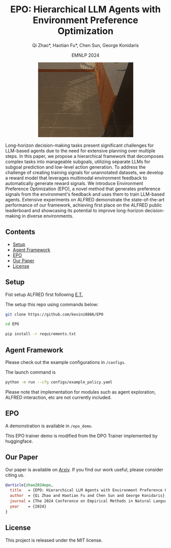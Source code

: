 <div align="center">

# EPO: Hierarchical LLM Agents with Environment Preference Optimization

Qi Zhao*, Haotian Fu*, Chen Sun, George Konidaris

EMNLP 2024

![](assets/main.gif)
</div>

Long-horizon decision-making tasks present significant challenges for LLM-based agents due to the need for extensive planning over multiple steps. In this paper, we propose a hierarchical framework that decomposes complex tasks into manageable subgoals, utilizing separate LLMs for subgoal prediction and low-level action generation. To address the challenge of creating training signals for unannotated datasets, we develop a reward model that leverages multimodal environment feedback to automatically generate reward signals. We introduce Environment Preference Optimization (EPO), a novel method that generates preference signals from the environment's feedback and uses them to train LLM-based agents. Extensive experiments on ALFRED demonstrate the state-of-the-art performance of our framework, achieving first place on the ALFRED public leaderboard and showcasing its potential to improve long-horizon decision-making in diverse environments.

## Contents
- [Setup](#Setup)
- [Agent Framework](#Agent-Framework)
- [EPO](#EPO)
- [Our Paper](#Our-Paper)
- [License](#License)

## Setup
Fist setup ALFRED first following [E.T.](https://github.com/alexpashevich/E.T.)

The setup this repo using commands below:
```bash
git clone https://github.com/kevinz8866/EPO
```
```bash
cd EPO
```
```bash
pip install -r requirements.txt
```

## Agent Framework 
Please check out the example configurations in `/configs`. 

The launch command is 
```bash
python -m run --cfg configs/example_policy.yaml
```
Please note that implementation for modules such as agent exploration, ALFRED interaction, etc are not currently included.

## EPO
A demonstration is available in `/epo_demo`. 

This EPO trainer demo is modified from the DPO Trainer implemented by huggingface.

## Our Paper 

Our paper is available on [Arxiv](https://arxiv.org/abs/2408.16090). If you find our work  useful, please consider citing us. 
```bibtex
@article{zhao2024epo,
  title   = {EPO: Hierarchical LLM Agents with Environment Preference Optimization},
  author  = {Qi Zhao and Haotian Fu and Chen Sun and George Konidaris},
  journal = {The 2024 Conference on Empirical Methods in Natural Language Processing (EMNLP)},
  year    = {2024}
}
```

## License

This project is released under the MIT license.
